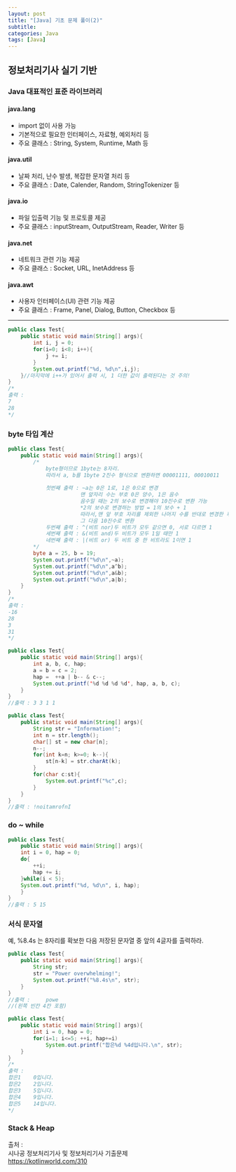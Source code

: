 ```yaml
---
layout: post
title: "[Java] 기초 문제 풀이(2)"
subtitle: 
categories: Java
tags: [Java]
--- 
```

## 정보처리기사 실기 기반  
### Java 대표적인 표준 라이브러리

#### java.lang
* import 없이 사용 가능  
* 기본적으로 필요한 인터페이스, 자료형, 예외처리 등  
* 주요 클래스 : String, System, Runtime, Math 등  


#### java.util
* 날짜 처리, 난수 발생, 복잡한 문자열 처리 등  
* 주요 클래스 : Date, Calender, Random, StringTokenizer 등  


#### java.io
* 파일 입출력 기능 및 프로토콜 제공
* 주요 클래스 : inputStream, OutputStream, Reader, Writer 등

#### java.net
* 네트워크 관련 기능 제공
* 주요 클래스 : Socket, URL, InetAddress 등

#### java.awt
* 사용자 인터페이스(UI) 관련 기능 제공
* 주요 클래스 : Frame, Panel, Dialog, Button, Checkbox 등  


***


```JAVA
public class Test{
    public static void main(String[] args){
        int i, j = 0;
        for(i=0; i<8; i++){
            j += i;
        }
        System.out.printf("%d, %d\n",i,j);
    }//마지막에 i++가 있어서 출력 시, 1 더한 값이 출력된다는 것 주의!
}
/*
출력 :
7
28
*/
```


### byte 타입 계산
```JAVA
public class Test{
    public static void main(String[] args){
        /*
            byte형이므로 1byte는 8자리.
            따라서 a, b를 1byte 2진수 형식으로 변환하면 00001111, 00010011
            
            첫번째 출력 : ~a는 0은 1로, 1은 0으로 변경
                       맨 앞자리 수는 부호 0은 양수, 1은 음수
                       음수일 때는 2의 보수로 변경해야 10진수로 변환 가능
                       *2의 보수로 변경하는 방법 = 1의 보수 + 1
                       따라서,맨 앞 부호 자리를 제외한 나머지 수를 반대로 변경한 후, 1 더하기
                       그 다음 10진수로 변환
            두번째 출력 : ^(비트 nor)두 비트가 모두 같으면 0, 서로 다르면 1
            세번째 출력 : &(비트 and)두 비트가 모두 1일 때만 1
            네번째 출력 : |(비트 or) 두 비트 중 한 비트라도 1이면 1
        */
        byte a = 25, b = 19;
        System.out.printf("%d\n",~a); 
        System.out.printf("%d\n",a^b);
        System.out.printf("%d\n",a&b);
        System.out.printf("%d\n",a|b);
    }
}
/*
출력 :
-16
28
3
31
*/
```


```JAVA
public class Test{
    public static void main(String[] args){
        int a, b, c, hap;
        a = b = c = 2;
        hap =  ++a | b-- & c--;
        System.out.printf('%d %d %d %d', hap, a, b, c);     
    }
}
//출력 : 3 3 1 1
```


```JAVA
public class Test{
    public static void main(String[] args){
        String str = "Information!";
        int n = str.length();
        char[] st = new char[n];
        n--;
        for(int k=n; k>=0; k--){
            st[n-k] = str.charAt(k);
        }
        for(char c:st){
            System.out.printf("%c",c);
        }
    }
}
//출력 : !noitamrofnI
```


### do ~ while
```JAVA
public class Test{
    public static void main(String[] args){
    int i = 0, hap = 0;
    do{
        ++i;
        hap += i;
    }while(i < 5);
    System.out.printf("%d, %d\n", i, hap);
    }
}
//출력 : 5 15
```


### 서식 문자열
예, %8.4s 는 8자리를 확보한 다음 저장된 문자열 중 앞의 4글자를 출력하라. 
```JAVA
public class Test{
    public static void main(String[] args){
        String str;
        str = "Power overwhelming!";
        System.out.printf("%8.4s\n", str);
    }
}
//출력 :     powe
//(왼쪽 빈칸 4칸 포함)
```


```JAVA
public class Test{
    public static void main(String[] args){
        int i = 0, hap = 0;
        for(i=1; i<=5; ++i, hap+=i)
            System.out.printf("합은%d %4d입니다.\n", str);
    }
}
/*
출력 : 
합은1    0입니다.
합은2    2입니다.
합은3    5입니다.
합은4    9입니다.
합은5    14입니다.
*/
```


### Stack & Heap

<!-- 
```JAVA
public class Test{
    public static void main(String[] args){
        
    }
}
```
-->



출처 :  
시나공 정보처리기사 및 정보처리기사 기출문제  
<https://kotlinworld.com/310>
